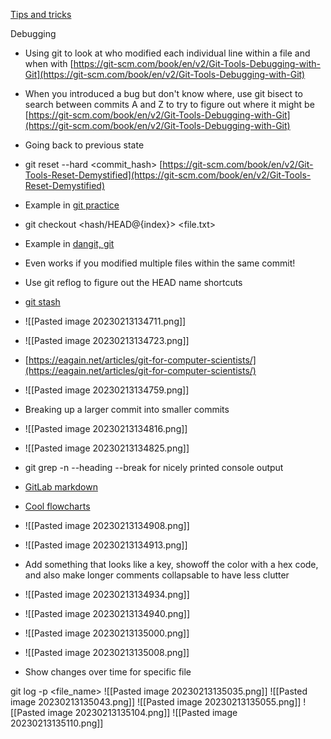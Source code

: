 [Tips and tricks](https://github.com/git-tips/tips#show-a-git-logical-variable)

Debugging

-   Using git to look at who modified each individual line within a file and when with <git blame filename> [https://git-scm.com/book/en/v2/Git-Tools-Debugging-with-Git](https://git-scm.com/book/en/v2/Git-Tools-Debugging-with-Git)
-   When you introduced a bug but don't know where, use git bisect to search between commits A and Z to try to figure out where it might be [https://git-scm.com/book/en/v2/Git-Tools-Debugging-with-Git](https://git-scm.com/book/en/v2/Git-Tools-Debugging-with-Git)
- Going back to previous state

-   git reset --hard <commit_hash> [https://git-scm.com/book/en/v2/Git-Tools-Reset-Demystified](https://git-scm.com/book/en/v2/Git-Tools-Reset-Demystified)

-   Example in [git practice](file:///C:/Users/c1nhs01/Documents/Git%20Practice/git_reset_soft)

-   git checkout <hash/HEAD@{index}> <file.txt>

-   Example in [dangit, git](https://dangitgit.com/en)
-   Even works if you modified multiple files within the same commit!

-   Use git reflog to figure out the HEAD name shortcuts
-   [git stash](https://bluecast.tech/blog/git-stash/)
- ![[Pasted image 20230213134711.png]]
- ![[Pasted image 20230213134723.png]]
- [https://eagain.net/articles/git-for-computer-scientists/](https://eagain.net/articles/git-for-computer-scientists/)
- ![[Pasted image 20230213134759.png]]
- Breaking up a larger commit into smaller commits
- ![[Pasted image 20230213134816.png]]
- ![[Pasted image 20230213134825.png]]
- git grep -n --heading --break for nicely printed console output
- [GitLab markdown](https://docs.gitlab.com/ee/user/markdown.html)
-   [Cool flowcharts](https://about.gitlab.com/handbook/tools-and-tips/mermaid/)
- ![[Pasted image 20230213134908.png]]
- ![[Pasted image 20230213134913.png]]
- Add something that looks like a key, showoff the color with a hex code, and also make longer comments collapsable to have less clutter
- ![[Pasted image 20230213134934.png]]
- ![[Pasted image 20230213134940.png]]
- ![[Pasted image 20230213135000.png]]
- ![[Pasted image 20230213135008.png]]
- Show changes over time for specific file

git log -p <file_name>
![[Pasted image 20230213135035.png]]
![[Pasted image 20230213135043.png]]
![[Pasted image 20230213135055.png]]
![[Pasted image 20230213135104.png]]
![[Pasted image 20230213135110.png]]